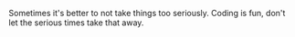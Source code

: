 Sometimes it's better to not take things too seriously. 
Coding is fun, don't let the serious times take that away.
